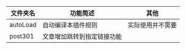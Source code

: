 | 文件夹名 | 功能简述                   | 其他             |
| -------- | -------------------------- | ---------------- |
| autoLoad | 自动编译本插件规则         | 实际使用并不需要 |
| post301  | 文章增加跳转到指定链接功能 |                  |